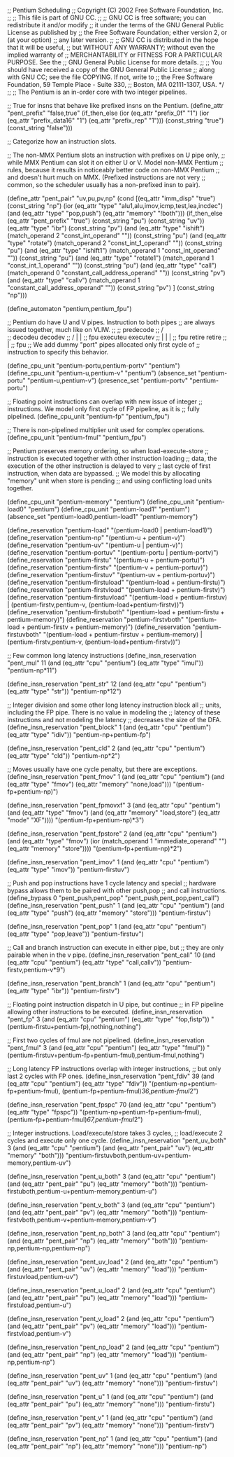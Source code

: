 ;; Pentium Scheduling
;; Copyright (C) 2002 Free Software Foundation, Inc.
;;
;; This file is part of GNU CC.
;;
;; GNU CC is free software; you can redistribute it and/or modify
;; it under the terms of the GNU General Public License as published by
;; the Free Software Foundation; either version 2, or (at your option)
;; any later version.
;;
;; GNU CC is distributed in the hope that it will be useful,
;; but WITHOUT ANY WARRANTY; without even the implied warranty of
;; MERCHANTABILITY or FITNESS FOR A PARTICULAR PURPOSE.  See the
;; GNU General Public License for more details.
;;
;; You should have received a copy of the GNU General Public License
;; along with GNU CC; see the file COPYING.  If not, write to
;; the Free Software Foundation, 59 Temple Place - Suite 330,
;; Boston, MA 02111-1307, USA.  */
;;
;; The Pentium is an in-order core with two integer pipelines.

;; True for insns that behave like prefixed insns on the Pentium.
(define_attr "pent_prefix" "false,true"
  (if_then_else (ior (eq_attr "prefix_0f" "1")
  		     (ior (eq_attr "prefix_data16" "1")
			  (eq_attr "prefix_rep" "1")))
    (const_string "true")
    (const_string "false")))

;; Categorize how an instruction slots.

;; The non-MMX Pentium slots an instruction with prefixes on U pipe only,
;; while MMX Pentium can slot it on either U or V.  Model non-MMX Pentium
;; rules, because it results in noticeably better code on non-MMX Pentium
;; and doesn't hurt much on MMX.  (Prefixed instructions are not very
;; common, so the scheduler usually has a non-prefixed insn to pair).

(define_attr "pent_pair" "uv,pu,pv,np"
  (cond [(eq_attr "imm_disp" "true")
	   (const_string "np")
	 (ior (eq_attr "type" "alu1,alu,imov,icmp,test,lea,incdec")
	      (and (eq_attr "type" "pop,push")
		   (eq_attr "memory" "!both")))
	   (if_then_else (eq_attr "pent_prefix" "true")
	     (const_string "pu")
	     (const_string "uv"))
	 (eq_attr "type" "ibr")
	   (const_string "pv")
	 (and (eq_attr "type" "ishift")
	      (match_operand 2 "const_int_operand" ""))
	   (const_string "pu")
	 (and (eq_attr "type" "rotate")
	      (match_operand 2 "const_int_1_operand" ""))
	   (const_string "pu")
	 (and (eq_attr "type" "ishift1")
	      (match_operand 1 "const_int_operand" ""))
	   (const_string "pu")
	 (and (eq_attr "type" "rotate1")
	      (match_operand 1 "const_int_1_operand" ""))
	   (const_string "pu")
	 (and (eq_attr "type" "call")
	      (match_operand 0 "constant_call_address_operand" ""))
	   (const_string "pv")
	 (and (eq_attr "type" "callv")
	      (match_operand 1 "constant_call_address_operand" ""))
	   (const_string "pv")
	]
	(const_string "np")))

(define_automaton "pentium,pentium_fpu")

;; Pentium do have U and V pipes.  Instruction to both pipes
;; are always issued together, much like on VLIW.
;;
;;                    predecode
;;                   /         \
;;               decodeu     decodev
;;             /    |           |
;;           fpu executeu    executev
;;            |     |           |
;;           fpu  retire     retire
;;            |
;;           fpu
;; We add dummy "port" pipes allocated only first cycle of
;; instruction to specify this behavior.

(define_cpu_unit "pentium-portu,pentium-portv" "pentium")
(define_cpu_unit "pentium-u,pentium-v" "pentium")
(absence_set "pentium-portu" "pentium-u,pentium-v")
(presence_set "pentium-portv" "pentium-portu")

;; Floating point instructions can overlap with new issue of integer
;; instructions.  We model only first cycle of FP pipeline, as it is
;; fully pipelined.
(define_cpu_unit "pentium-fp" "pentium_fpu")

;; There is non-pipelined multiplier unit used for complex operations.
(define_cpu_unit "pentium-fmul" "pentium_fpu")

;; Pentium preserves memory ordering, so when load-execute-store
;; instruction is executed together with other instruction loading
;; data, the execution of the other instruction is delayed to very
;; last cycle of first instruction, when data are bypassed.
;; We model this by allocating "memory" unit when store is pending
;; and using conflicting load units together.

(define_cpu_unit "pentium-memory" "pentium")
(define_cpu_unit "pentium-load0" "pentium")
(define_cpu_unit "pentium-load1" "pentium")
(absence_set "pentium-load0,pentium-load1" "pentium-memory")

(define_reservation "pentium-load" "(pentium-load0 | pentium-load1)")
(define_reservation "pentium-np" "(pentium-u + pentium-v)")
(define_reservation "pentium-uv" "(pentium-u | pentium-v)")
(define_reservation "pentium-portuv" "(pentium-portu | pentium-portv)")
(define_reservation "pentium-firstu" "(pentium-u + pentium-portu)")
(define_reservation "pentium-firstv" "(pentium-v + pentium-portuv)")
(define_reservation "pentium-firstuv" "(pentium-uv + pentium-portuv)")
(define_reservation "pentium-firstuload" "(pentium-load + pentium-firstu)")
(define_reservation "pentium-firstvload" "(pentium-load + pentium-firstv)")
(define_reservation "pentium-firstuvload" "(pentium-load + pentium-firstuv)
					   | (pentium-firstv,pentium-v,
					      (pentium-load+pentium-firstv))")
(define_reservation "pentium-firstuboth" "(pentium-load + pentium-firstu
					   + pentium-memory)")
(define_reservation "pentium-firstvboth" "(pentium-load + pentium-firstv
					   + pentium-memory)")
(define_reservation "pentium-firstuvboth" "(pentium-load + pentium-firstuv
					    + pentium-memory)
					   | (pentium-firstv,pentium-v,
					      (pentium-load+pentium-firstv))")

;; Few common long latency instructions
(define_insn_reservation "pent_mul" 11
  (and (eq_attr "cpu" "pentium")
       (eq_attr "type" "imul"))
  "pentium-np*11")

(define_insn_reservation "pent_str" 12
  (and (eq_attr "cpu" "pentium")
       (eq_attr "type" "str"))
  "pentium-np*12")

;; Integer division and some other long latency instruction block all
;; units, including the FP pipe.  There is no value in modeling the
;; latency of these instructions and not modeling the latency
;; decreases the size of the DFA.
(define_insn_reservation "pent_block" 1
  (and (eq_attr "cpu" "pentium")
       (eq_attr "type" "idiv"))
  "pentium-np+pentium-fp")

(define_insn_reservation "pent_cld" 2
  (and (eq_attr "cpu" "pentium")
       (eq_attr "type" "cld"))
  "pentium-np*2")

;;  Moves usually have one cycle penalty, but there are exceptions.
(define_insn_reservation "pent_fmov" 1
  (and (eq_attr "cpu" "pentium")
       (and (eq_attr "type" "fmov")
	    (eq_attr "memory" "none,load")))
  "(pentium-fp+pentium-np)")

(define_insn_reservation "pent_fpmovxf" 3
  (and (eq_attr "cpu" "pentium")
       (and (eq_attr "type" "fmov")
	    (and (eq_attr "memory" "load,store")
		 (eq_attr "mode" "XF"))))
  "(pentium-fp+pentium-np)*3")

(define_insn_reservation "pent_fpstore" 2
  (and (eq_attr "cpu" "pentium")
       (and (eq_attr "type" "fmov")
	    (ior (match_operand 1 "immediate_operand" "")
		 (eq_attr "memory" "store"))))
  "(pentium-fp+pentium-np)*2")

(define_insn_reservation "pent_imov" 1
  (and (eq_attr "cpu" "pentium")
       (eq_attr "type" "imov"))
  "pentium-firstuv")

;; Push and pop instructions have 1 cycle latency and special
;; hardware bypass allows them to be paired with other push,pop
;; and call instructions.
(define_bypass 0 "pent_push,pent_pop" "pent_push,pent_pop,pent_call")
(define_insn_reservation "pent_push" 1
  (and (eq_attr "cpu" "pentium")
       (and (eq_attr "type" "push")
	    (eq_attr "memory" "store")))
  "pentium-firstuv")

(define_insn_reservation "pent_pop" 1
  (and (eq_attr "cpu" "pentium")
       (eq_attr "type" "pop,leave"))
  "pentium-firstuv")

;; Call and branch instruction can execute in either pipe, but
;; they are only pairable when in the v pipe.
(define_insn_reservation "pent_call" 10
  (and (eq_attr "cpu" "pentium")
       (eq_attr "type" "call,callv"))
  "pentium-firstv,pentium-v*9")

(define_insn_reservation "pent_branch" 1
  (and (eq_attr "cpu" "pentium")
       (eq_attr "type" "ibr"))
  "pentium-firstv")

;; Floating point instruction dispatch in U pipe, but continue
;; in FP pipeline allowing other instructions to be executed.
(define_insn_reservation "pent_fp" 3
  (and (eq_attr "cpu" "pentium")
       (eq_attr "type" "fop,fistp"))
  "(pentium-firstu+pentium-fp),nothing,nothing")

;; First two cycles of fmul are not pipelined.
(define_insn_reservation "pent_fmul" 3
  (and (eq_attr "cpu" "pentium")
       (eq_attr "type" "fmul"))
  "(pentium-firstuv+pentium-fp+pentium-fmul),pentium-fmul,nothing")

;; Long latency FP instructions overlap with integer instructions,
;; but only last 2 cycles with FP ones.
(define_insn_reservation "pent_fdiv" 39
  (and (eq_attr "cpu" "pentium")
       (eq_attr "type" "fdiv"))
  "(pentium-np+pentium-fp+pentium-fmul),
   (pentium-fp+pentium-fmul)*36,pentium-fmul*2")

(define_insn_reservation "pent_fpspc" 70
  (and (eq_attr "cpu" "pentium")
       (eq_attr "type" "fpspc"))
  "(pentium-np+pentium-fp+pentium-fmul),
   (pentium-fp+pentium-fmul)*67,pentium-fmul*2")

;; Integer instructions.  Load/execute/store takes 3 cycles,
;; load/execute 2 cycles and execute only one cycle.
(define_insn_reservation "pent_uv_both" 3
  (and (eq_attr "cpu" "pentium")
       (and (eq_attr "pent_pair" "uv")
	    (eq_attr "memory" "both")))
  "pentium-firstuvboth,pentium-uv+pentium-memory,pentium-uv")

(define_insn_reservation "pent_u_both" 3
  (and (eq_attr "cpu" "pentium")
       (and (eq_attr "pent_pair" "pu")
	    (eq_attr "memory" "both")))
  "pentium-firstuboth,pentium-u+pentium-memory,pentium-u")

(define_insn_reservation "pent_v_both" 3
  (and (eq_attr "cpu" "pentium")
       (and (eq_attr "pent_pair" "pv")
	    (eq_attr "memory" "both")))
  "pentium-firstvboth,pentium-v+pentium-memory,pentium-v")

(define_insn_reservation "pent_np_both" 3
  (and (eq_attr "cpu" "pentium")
       (and (eq_attr "pent_pair" "np")
	    (eq_attr "memory" "both")))
  "pentium-np,pentium-np,pentium-np")

(define_insn_reservation "pent_uv_load" 2
  (and (eq_attr "cpu" "pentium")
       (and (eq_attr "pent_pair" "uv")
	    (eq_attr "memory" "load")))
  "pentium-firstuvload,pentium-uv")

(define_insn_reservation "pent_u_load" 2
  (and (eq_attr "cpu" "pentium")
       (and (eq_attr "pent_pair" "pu")
	    (eq_attr "memory" "load")))
  "pentium-firstuload,pentium-u")

(define_insn_reservation "pent_v_load" 2
  (and (eq_attr "cpu" "pentium")
       (and (eq_attr "pent_pair" "pv")
	    (eq_attr "memory" "load")))
  "pentium-firstvload,pentium-v")

(define_insn_reservation "pent_np_load" 2
  (and (eq_attr "cpu" "pentium")
       (and (eq_attr "pent_pair" "np")
	    (eq_attr "memory" "load")))
  "pentium-np,pentium-np")

(define_insn_reservation "pent_uv" 1
  (and (eq_attr "cpu" "pentium")
       (and (eq_attr "pent_pair" "uv")
	    (eq_attr "memory" "none")))
  "pentium-firstuv")

(define_insn_reservation "pent_u" 1
  (and (eq_attr "cpu" "pentium")
       (and (eq_attr "pent_pair" "pu")
	    (eq_attr "memory" "none")))
  "pentium-firstu")

(define_insn_reservation "pent_v" 1
  (and (eq_attr "cpu" "pentium")
       (and (eq_attr "pent_pair" "pv")
	    (eq_attr "memory" "none")))
  "pentium-firstv")

(define_insn_reservation "pent_np" 1
  (and (eq_attr "cpu" "pentium")
       (and (eq_attr "pent_pair" "np")
	    (eq_attr "memory" "none")))
  "pentium-np")

